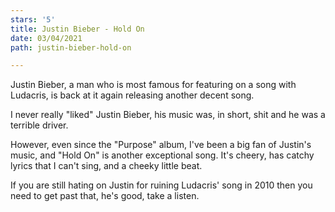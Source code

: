 ```yaml
---
stars: '5'
title: Justin Bieber - Hold On
date: 03/04/2021
path: justin-bieber-hold-on

---
```

Justin Bieber, a man who is most famous for featuring on a song with Ludacris, is back at it again releasing another decent song.

I never really "liked" Justin Bieber, his music was, in short, shit and he was a terrible driver.

However, even since the "Purpose" album, I've been a big fan of Justin's music, and "Hold On" is another exceptional song. It's cheery, has catchy lyrics that I can't sing, and a cheeky little beat.

If you are still hating on Justin for ruining Ludacris' song in 2010 then you need to get past that, he's good, take a listen.